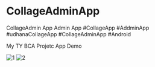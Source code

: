 # CollageAdminApp
CollageAdmin App
Admin App
#CollageApp
#AddminApp
#udhanaCollageApp
#CollageAdminApp
#Android 

My TY BCA Projetc App Demo

![1](https://user-images.githubusercontent.com/61049331/154735328-47ff6191-b147-4175-be8e-87b6fdc9f826.PNG)
![2](https://user-images.githubusercontent.com/61049331/154735339-aaa338aa-b09c-4899-a57f-9083a4bceabd.PNG)
